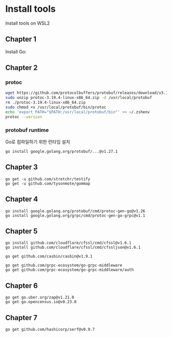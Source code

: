 # Install tools

Install tools on WSL2

## Chapter 1

Install Go: 

## Chapter 2

### protoc

```zsh
wget https://github.com/protocolbuffers/protobuf/releases/download/v3.19.4/protoc-3.19.4-linux-x86_64.zip
sudo unzip protoc-3.19.4-linux-x86_64.zip -d /usr/local/protobuf
rm ./protoc-3.19.4-linux-x86_64.zip
sudo chmod +x /usr/local/protobuf/bin/protoc
echo 'export PATH="$PATH:/usr/local/protobuf/bin"' >> ~/.zshenv
protoc --version
```

### protobuf runtime

Go로 컴파일하기 위한 런타임 설치 

```
go install google.golang.org/protobuf/...@v1.27.1
```

## Chapter 3

```
go get -u github.com/stretchr/testify
go get -u github.com/tysonmote/gommap

```

## Chapter 4

```
go install google.golang.org/protobuf/cmd/protoc-gen-go@v1.26
go install google.golang.org/grpc/cmd/protoc-gen-go-grpc@v1.1

```

## Chapter 5

```
go install github.com/cloudflare/cfssl/cmd/cfssl@v1.6.1
go install github.com/cloudflare/cfssl/cmd/cfssljson@v1.6.1

go get github.com/casbin/casbin@v1.9.1

go get github.com/grpc-ecosystem/go-grpc-middleware
go get github.com/grpc-ecosystem/go-grpc-middleware/auth
```

## Chapter 6

```
go get go.uber.org/zap@v1.21.0
go get go.opencensus.io@v0.23.0
```

## Chapter 7

```
go get github.com/hashicorp/serf@v0.9.7
```